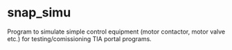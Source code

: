 # snap_simu

Program to simulate simple control equipment (motor contactor, motor valve etc.) for testing/comissioning TIA portal programs.
